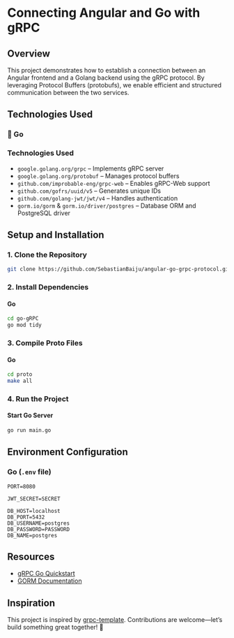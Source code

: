# Connecting Angular and Go with gRPC

## Overview
This project demonstrates how to establish a connection between an Angular frontend and a Golang backend using the gRPC protocol. By leveraging Protocol Buffers (protobufs), we enable efficient and structured communication between the two services.

## Technologies Used


### 🔹 Go 
### Technologies Used 
- `google.golang.org/grpc` – Implements gRPC server  
- `google.golang.org/protobuf` – Manages protocol buffers  
- `github.com/improbable-eng/grpc-web` – Enables gRPC-Web support  
- `github.com/gofrs/uuid/v5` – Generates unique IDs  
- `github.com/golang-jwt/jwt/v4` – Handles authentication  
- `gorm.io/gorm` & `gorm.io/driver/postgres` – Database ORM and PostgreSQL driver  

## Setup and Installation

### 1. Clone the Repository
```sh
git clone https://github.com/SebastianBaiju/angular-go-grpc-protocol.git
```

### 2. Install Dependencies

#### Go
```sh
cd go-gRPC
go mod tidy
```

### 3. Compile Proto Files

#### Go
```sh
cd proto
make all
```

### 4. Run the Project

#### Start Go Server
```sh
go run main.go
```

## Environment Configuration

### Go (`.env` file)
```
PORT=8080

JWT_SECRET=SECRET

DB_HOST=localhost
DB_PORT=5432
DB_USERNAME=postgres
DB_PASSWORD=PASSWORD
DB_NAME=postgres
```


## Resources
- [gRPC Go Quickstart](https://grpc.io/docs/languages/go/quickstart/)
- [GORM Documentation](https://gorm.io/index.html)

## Inspiration
This project is inspired by [grpc-template](https://github.com/Jerinji2016/grpc-template). Contributions are welcome—let’s build something great together! 🚀

